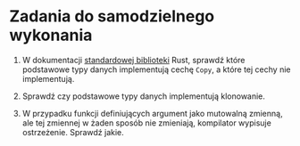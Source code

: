 # Zadania do samodzielnego wykonania

1. W dokumentacji [standardowej biblioteki](https://doc.rust-lang.org/std/) Rust, sprawdź które podstawowe typy danych implementują cechę `Copy`, a które tej cechy nie implementują.

2. Sprawdź czy podstawowe typy danych implementują klonowanie.

3. W przypadku funkcji definiujących argument jako mutowalną zmienną, ale tej zmiennej w żaden sposób nie zmieniają, kompilator wypisuje ostrzeżenie. Sprawdź jakie.

